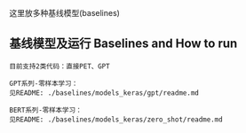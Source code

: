 这里放多种基线模型(baselines)


## 基线模型及运行 Baselines and How to run
    目前支持2类代码：直接PET、GPT

    GPT系列-零样本学习：
    见README: ./baselines/models_keras/gpt/readme.md
    
    BERT系列-零样本学习：
    见README: ./baselines/models_keras/zero_shot/readme.md    


 